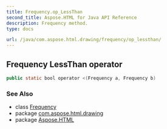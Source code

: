 ```yaml
---
title: Frequency.op_LessThan
second_title: Aspose.HTML for Java API Reference
description: Frequency method. 
type: docs

url: /java/com.aspose.html.drawing/frequency/op_lessthan/
---
```

## Frequency LessThan operator

```java
public static bool operator <(Frequency a, Frequency b)
```

### See Also

* class [Frequency](../)
* package [com.aspose.html.drawing](../../../com.aspose.html.drawing/)
* package [Aspose.HTML](../../../)
